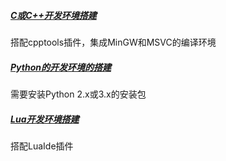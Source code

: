 ##### [C或C++开发环境搭建](?file=002-开发爪印/03-外功修炼/01-编程语言学习/01-C++/02-C或C++开发环境搭建 "C或C++开发环境搭建")
搭配cpptools插件，集成MinGW和MSVC的编译环境
##### [Python的开发环境的搭建](?file=002-开发爪印/03-外功修炼/01-编程语言学习/04-Python/01-Python的开发环境的搭建 "Python的开发环境的搭建")
需要安装Python 2.x或3.x的安装包
##### [Lua开发环境搭建](?file=002-开发爪印/03-外功修炼/01-编程语言学习/03-Lua/01-Lua开发环境搭建 "Lua开发环境搭建")
搭配LuaIde插件